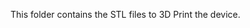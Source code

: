 <!--- Open Source Assistive Technology Template: GitHub Build_Files Readme Version 1.2 (2025-Feb-04)  --->
This folder contains the STL files to 3D Print the device.
